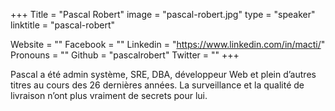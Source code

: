 +++
Title = "Pascal Robert"
image = "pascal-robert.jpg"
type = "speaker"
linktitle = "pascal-robert"

Website = ""
Facebook = ""
Linkedin = "https://www.linkedin.com/in/macti/"
Pronouns = ""
Github = "pascalrobert"
Twitter = ""
+++

Pascal a été admin système, SRE, DBA, développeur Web et plein d’autres titres au cours des 26 dernières années. La surveillance et la qualité de livraison n’ont plus vraiment de secrets pour lui.
